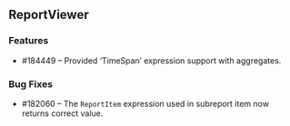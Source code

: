 ## ReportViewer

### Features

* \#184449 – Provided ‘TimeSpan’ expression support with aggregates.

### Bug Fixes

* \#182060 – The `ReportItem` expression used in subreport item now returns correct value.
